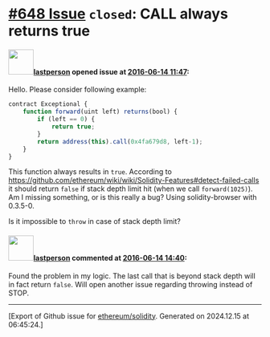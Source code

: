 # [\#648 Issue](https://github.com/ethereum/solidity/issues/648) `closed`: CALL always returns true

#### <img src="https://avatars.githubusercontent.com/u/6198746?v=4" width="50">[lastperson](https://github.com/lastperson) opened issue at [2016-06-14 11:47](https://github.com/ethereum/solidity/issues/648):

Hello. Please consider following example:

``` js
contract Exceptional {
    function forward(uint left) returns(bool) {
        if (left == 0) {
            return true;
        }
        return address(this).call(0x4fa679d8, left-1);
    }
}
```

This function always results in `true`. According to https://github.com/ethereum/wiki/wiki/Solidity-Features#detect-failed-calls it should return `false` if stack depth limit hit (when we call `forward(1025)`).
Am I missing something, or is this really a bug?
Using solidity-browser with 0.3.5-0.

Is it impossible to `throw` in case of stack depth limit?


#### <img src="https://avatars.githubusercontent.com/u/6198746?v=4" width="50">[lastperson](https://github.com/lastperson) commented at [2016-06-14 14:40](https://github.com/ethereum/solidity/issues/648#issuecomment-225903337):

Found the problem in my logic. The last call that is beyond stack depth will in fact return `false`. Will open another issue regarding throwing instead of STOP.


-------------------------------------------------------------------------------



[Export of Github issue for [ethereum/solidity](https://github.com/ethereum/solidity). Generated on 2024.12.15 at 06:45:24.]
